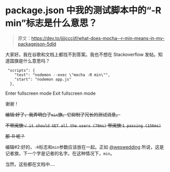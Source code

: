 # package.json 中我的测试脚本中的“-R min”标志是什么意思？

> 原文：<https://dev.to/jjjjcccjjf/what-does-mocha--r-min-means-in-my-packagejson-5dld>

大家好。我在谷歌和文档上都找不到答案。我也不想在 Stackoverflow 发帖。知道国旗是什么意思吗？

```
 "scripts": {
    "test": "nodemon --exec \"mocha -R min\"",
    "start": "nodemon app.js"
  }, 
```

Enter fullscreen mode Exit fullscreen mode

谢谢！

~~编辑:好了，我弄明白了`min`旗。它抑制了冗长的测试消息。~~

~~不带闽旗:`√ it should GET all the users (78ms)`
带闽旗:`1 passing (156ms)`~~

~~那-R 呢？~~

编辑#2:好的，`-R`标志和`min`参数应该放在一起。正如 [@weswedding](https://dev.to/weswedding) 所说，这是记者旗，下一个字是记者的名字。在这种情况下，`min`。

当然，这些都在文档中....